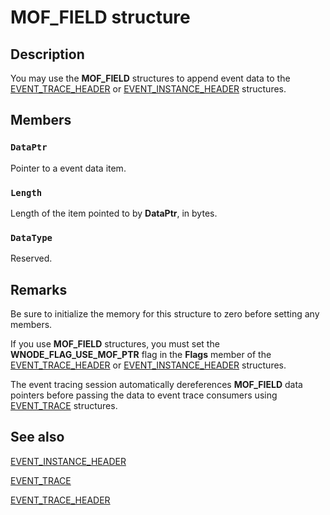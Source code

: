 # MOF_FIELD structure

## Description

You may use the **MOF_FIELD** structures to append event data to the
[EVENT_TRACE_HEADER](https://learn.microsoft.com/windows/win32/api/evntrace/ns-evntrace-event_trace_header)
or
[EVENT_INSTANCE_HEADER](https://learn.microsoft.com/windows/win32/api/evntrace/ns-evntrace-event_instance_header)
structures.

## Members

### `DataPtr`

Pointer to a event data item.

### `Length`

Length of the item pointed to by **DataPtr**, in bytes.

### `DataType`

Reserved.

## Remarks

Be sure to initialize the memory for this structure to zero before setting any
members.

If you use **MOF_FIELD** structures, you must set the **WNODE_FLAG_USE_MOF_PTR**
flag in the **Flags** member of the
[EVENT_TRACE_HEADER](https://learn.microsoft.com/windows/win32/api/evntrace/ns-evntrace-event_trace_header)
or
[EVENT_INSTANCE_HEADER](https://learn.microsoft.com/windows/win32/api/evntrace/ns-evntrace-event_instance_header)
structures.

The event tracing session automatically dereferences **MOF_FIELD** data pointers
before passing the data to event trace consumers using
[EVENT_TRACE](https://learn.microsoft.com/windows/win32/api/evntrace/ns-evntrace-event_trace) structures.

## See also

[EVENT_INSTANCE_HEADER](https://learn.microsoft.com/windows/win32/api/evntrace/ns-evntrace-event_instance_header)

[EVENT_TRACE](https://learn.microsoft.com/windows/win32/api/evntrace/ns-evntrace-event_trace)

[EVENT_TRACE_HEADER](https://learn.microsoft.com/windows/win32/api/evntrace/ns-evntrace-event_trace_header)